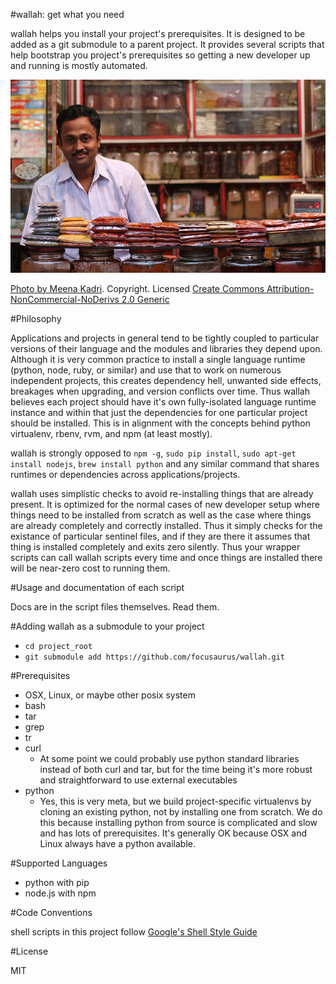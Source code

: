 #wallah: get what you need

wallah helps you install your project's prerequisites. It is designed to be added as a git submodule to a parent project. It provides several scripts that help bootstrap you project's prerequisites so getting a new developer up and running is mostly automated.

![Spice Wallah](wallah.jpg "wallah")

[Photo by Meena Kadri](http://www.flickr.com/photos/meanestindian/4127563975/). Copyright. Licensed [Create Commons Attribution-NonCommercial-NoDerivs 2.0 Generic](http://creativecommons.org/licenses/by-nc-nd/2.0/)

#Philosophy

Applications and projects in general tend to be tightly coupled to particular versions of their language and the modules and libraries they depend upon. Although it is very common practice to install a single language runtime (python, node, ruby, or similar) and use that to work on numerous independent projects, this creates dependency hell, unwanted side effects, breakages when upgrading, and version conflicts over time. Thus wallah believes each project should have it's own fully-isolated language runtime instance and within that just the dependencies for one particular project should be installed. This is in alignment with the concepts behind python virtualenv, rbenv, rvm, and npm (at least mostly).

wallah is strongly opposed to `npm -g`, `sudo pip install`, `sudo apt-get install nodejs`, `brew install python` and any similar command that shares runtimes or dependencies across applications/projects.

wallah uses simplistic checks to avoid re-installing things that are already present. It is optimized for the normal cases of new developer setup where things need to be installed from scratch as well as the case where things are already completely and correctly installed. Thus it simply checks for the existance of particular sentinel files, and if they are there it assumes that thing is installed completely and exits zero silently. Thus your wrapper scripts can call wallah scripts every time and once things are installed there will be near-zero cost to running them.

#Usage and documentation of each script

Docs are in the script files themselves. Read them.

#Adding wallah as a submodule to your project

* `cd project_root`
* `git submodule add https://github.com/focusaurus/wallah.git`

#Prerequisites

* OSX, Linux, or maybe other posix system
* bash
* tar
* grep
* tr
* curl
  * At some point we could probably use python standard libraries instead of both curl and tar, but for the time being it's more robust and straightforward to use external executables
* python
  * Yes, this is very meta, but we build project-specific virtualenvs by cloning an existing python, not by installing one from scratch. We do this because installing python from source is complicated and slow and has lots of prerequisites. It's generally OK because OSX and Linux always have a python available.

#Supported Languages

* python with pip
* node.js with npm

#Code Conventions

shell scripts in this project follow [Google's Shell Style Guide](http://google-styleguide.googlecode.com/svn/trunk/shell.xml)

#License

MIT
